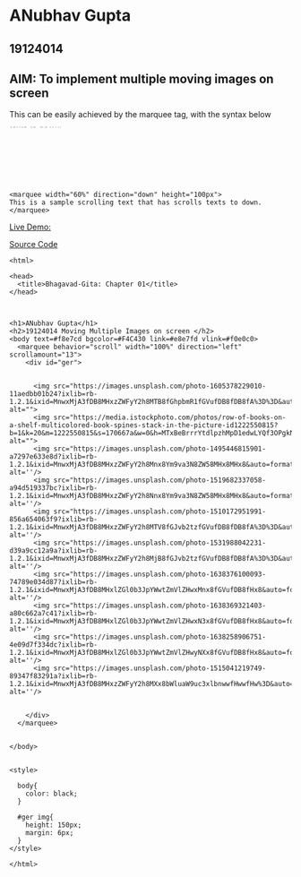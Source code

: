 # ANubhav Gupta
## 19124014 

## AIM: To implement multiple moving images on screen


This can be easily achieved by the marquee tag, with the syntax below

<marquee width="60%" direction="down" height="100px">
This is a sample scrolling text that has scrolls texts to down.
</marquee>

```
<marquee width="60%" direction="down" height="100px">
This is a sample scrolling text that has scrolls texts to down.
</marquee>

```


[Live Demo: ](https://gupta-anubhav12.github.io/Assignments/wdt/EndSem/)

[Source Code](https://github.com/Gupta-Anubhav12/Assignments/blob/main/wdt/EndSem/index.html)



```
<html>

<head>
  <title>Bhagavad-Gita: Chapter 01</title>
</head>



<h1>ANubhav Gupta</h1>
<h2>19124014 Moving Multiple Images on screen </h2>
<body text=#f8e7cd bgcolor=#F4C430 link=#e8e7fd vlink=#f0e0c0>
  <marquee behavior="scroll" width="100%" direction="left" scrollamount="13">
    <div id="ger">


      <img src="https://images.unsplash.com/photo-1605378229010-11aedbb01b24?ixlib=rb-1.2.1&ixid=MnwxMjA3fDB8MHxzZWFyY2h8MTB8fGhpbmR1fGVufDB8fDB8fA%3D%3D&auto=format&fit=crop&w=500&q=60" alt="">
      <img src="https://media.istockphoto.com/photos/row-of-books-on-a-shelf-multicolored-book-spines-stack-in-the-picture-id1222550815?b=1&k=20&m=1222550815&s=170667a&w=0&h=MTxBeBrrrYtdlpzhMpD1edwLYQf3OPgkNeDEgIzYJww=" alt="">
      <img src="https://images.unsplash.com/photo-1495446815901-a7297e633e8d?ixlib=rb-1.2.1&ixid=MnwxMjA3fDB8MHxzZWFyY2h8Mnx8Ym9va3N8ZW58MHx8MHx8&auto=format&fit=crop&w=500&q=60" alt=''/>
      <img src="https://images.unsplash.com/photo-1519682337058-a94d519337bc?ixlib=rb-1.2.1&ixid=MnwxMjA3fDB8MHxzZWFyY2h8Nnx8Ym9va3N8ZW58MHx8MHx8&auto=format&fit=crop&w=500&q=60" alt=''/>
      <img src="https://images.unsplash.com/photo-1510172951991-856a654063f9?ixlib=rb-1.2.1&ixid=MnwxMjA3fDB8MHxzZWFyY2h8MTV8fGJvb2tzfGVufDB8fDB8fA%3D%3D&auto=format&fit=crop&w=500&q=60" alt=''/>
      <img src="https://images.unsplash.com/photo-1531988042231-d39a9cc12a9a?ixlib=rb-1.2.1&ixid=MnwxMjA3fDB8MHxzZWFyY2h8MjB8fGJvb2tzfGVufDB8fDB8fA%3D%3D&auto=format&fit=crop&w=500&q=60" alt=''/>
      <img src="https://images.unsplash.com/photo-1638376100093-74789e034d87?ixlib=rb-1.2.1&ixid=MnwxMjA3fDB8MHxlZGl0b3JpYWwtZmVlZHwxMnx8fGVufDB8fHx8&auto=format&fit=crop&w=500&q=60" alt=''/>
      <img src="https://images.unsplash.com/photo-1638369321403-a80c662a7c41?ixlib=rb-1.2.1&ixid=MnwxMjA3fDB8MHxlZGl0b3JpYWwtZmVlZHwxN3x8fGVufDB8fHx8&auto=format&fit=crop&w=500&q=60" alt=''/>
      <img src="https://images.unsplash.com/photo-1638258906751-4e09d7f334dc?ixlib=rb-1.2.1&ixid=MnwxMjA3fDB8MHxlZGl0b3JpYWwtZmVlZHwyNXx8fGVufDB8fHx8&auto=format&fit=crop&w=500&q=60" alt=''/>
      <img src="https://images.unsplash.com/photo-1515041219749-89347f83291a?ixlib=rb-1.2.1&ixid=MnwxMjA3fDB8MHxzZWFyY2h8MXx8bWluaW9uc3xlbnwwfHwwfHw%3D&auto=format&fit=crop&w=500&q=60" alt=''/>
  

    </div>
  </marquee>


</body>


<style>

  body{
    color: black;
  }
  
  #ger img{
    height: 150px;
    margin: 6px;
  }
</style>

</html>

```
